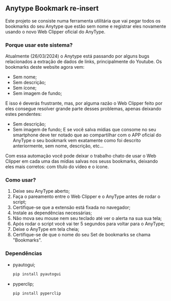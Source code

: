 ## Anytype Bookmark re-insert

Este projeto se consiste numa ferramenta utilitária que vai pegar todos os bookmarks do seu Anytype
que estão sem nome e registrar eles novamente usando o novo Web Clipper oficial do AnyType.

### Porque usar este sistema?

Atualmente (26/03/2024) o Anytype está passando por alguns bugs relacionados a extração de dados
de links, principalmente do Youtube. Os bookmarks deste website agora vem:
- Sem nome;
- Sem descrição;
- Sem ícone;
- Sem imagem de fundo;

E isso é deverás frustrante, mas, por alguma razão o Web Clipper feito por eles consegue resolver
grande parte desses problemas, apenas deixando estes pendentes:
- Sem descrição;
- Sem imagem de fundo;
E se você salva mídias que consome no seu smartphone deve ter notado que ao compartilhar com o APP
oficial do AnyType o seu bookmark vem exatamente como foi descrito anteriormente, sem nome, descrição, etc...

Com essa automação você pode deixar o trabalho chato de usar o Web Clipper em cada uma das mídias salvas
nos seuss bookmarks, deixando eles mais corretos: com título do vídeo e o ícone.

### Como usar?

1. Deixe seu AnyType aberto;
2. Faça o pareamento entre o Web Clipper e o AnyType antes de rodar o script;
3. Certifique-se que a extensão está fixada no navegador;
4. Instale as dependências necessárias;
5. Não mova seu mouse nem seu teclado até ver o alerta na sua sua tela;
6. Após rodar o script você vai ter 5 segundos para voltar para o AnyType;
7. Deixe o AnyType em tela cheia;
8. Certifique-se de que o nome do seu Set de bookmarks se chama "Bookmarks".

### Dependências

- pyautogui;
    ```bash
    pip install pyautogui
    ```
- pyperclip;
    ```bash
    pip install pyperclip
    ```